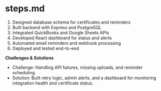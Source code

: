 # steps.md

1. Designed database schema for certificates and reminders
2. Built backend with Express and PostgreSQL
3. Integrated QuickBooks and Google Sheets APIs
4. Developed React dashboard for status and alerts
5. Automated email reminders and webhook processing
6. Deployed and tested end-to-end

**Challenges & Solutions**
- Challenge: Handling API failures, missing uploads, and reminder scheduling.
- Solution: Built retry logic, admin alerts, and a dashboard for monitoring integration health and certificate status.
